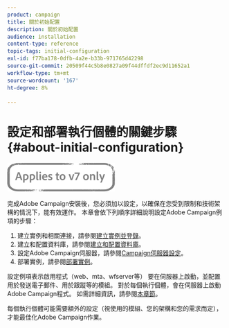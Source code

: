 ```yaml
---
product: campaign
title: 關於初始配置
description: 關於初始配置
audience: installation
content-type: reference
topic-tags: initial-configuration
exl-id: f77ba178-0dfb-4a2e-b33b-971765d42298
source-git-commit: 20509f44c5b8e0827a09f44dffdf2ec9d11652a1
workflow-type: tm+mt
source-wordcount: '167'
ht-degree: 8%

---
```


# 設定和部署執行個體的關鍵步驟{#about-initial-configuration}

![](../../assets/v7-only.svg)

完成Adobe Campaign安裝後，您必須加以設定，以確保在您受到限制和技術架構的情況下，能有效運作。 本章會依下列順序詳細說明設定Adobe Campaign例項的步驟：

1. 建立實例和相關連接，請參閱[建立實例並登錄](../../installation/using/creating-an-instance-and-logging-on.md)。
1. 建立和配置資料庫，請參閱[建立和配置資料庫](../../installation/using/creating-and-configuring-the-database.md)。
1. 設定Adobe Campaign伺服器，請參閱[Campaign伺服器設定](../../installation/using/configuring-campaign-server.md)。
1. 部署實例，請參閱[部署實例](../../installation/using/deploying-an-instance.md)。

設定例項表示啟用程式（web、mta、wfserver等） 要在伺服器上啟動，並配置用於發送電子郵件、用於跟蹤等的模組。 對於每個執行個體，會在伺服器上啟動Adobe Campaign程式。 如需詳細資訊，請參閱[本章節](../../installation/using/configuring-campaign-server.md#enabling-processes)。

每個執行個體可能需要額外的設定（視使用的模組、您的架構和您的需求而定），才能最佳化Adobe Campaign作業。
